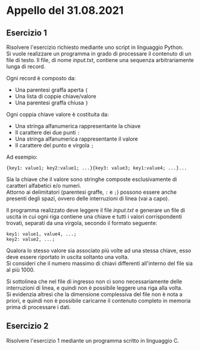 # Appello del 31.08.2021

## Esercizio 1
Risolvere l'esercizio richiesto mediante uno script in linguaggio Python.<br/>
Si vuole realizzare un programma in grado di processare il contenuto di un file di testo. Il file, di nome *input.txt*, contiene una sequenza arbitrariamente lunga di record.

Ogni record è composto da:
- Una parentesi graffa aperta `{`
- Una lista di coppie chiave/valore
- Una parentesi graffa chiusa `}`

Ogni coppia chiave valore è costituita da:
- Una stringa alfanumerica rappresentante la chiave
- Il carattere dei due punti `:`
- Una stringa alfanumerica rappresentante il valore
- Il carattere del punto e virgola `;`

Ad esempio:
```
{key1: value1; key2:value1; ...}{key3: value3; key1:value4; ...}...
```

Sia la chiave che il valore sono stringhe composte esclusivamente di caratteri alfabetici e/o numeri.<br/>
Attorno ai delimitatori (parentesi graffe, `:` e `;`) possono essere anche presenti degli spazi, ovvero delle interruzioni di linea (vai a capo).

Il programma realizzato deve leggere il file *input.txt* e generare un file di uscita in cui ogni riga contiene una chiave e tutti i valori corrispondenti trovati, separati da una virgola, secondo il formato seguente:
```
key1: value1, value4, ...;
key2: value2, ...;
```
Qualora lo stesso valore sia associato più volte ad una stessa chiave, esso deve essere riportato in uscita soltanto una volta.<br/>
Si consideri che il numero massimo di chiavi differenti all'interno del file sia al più 1000.

Si sottolinea che nel file di ingresso non ci sono necessariamente delle interruzioni di linea, e quindi non è possibile leggere una riga alla volta.<br/>
Si evidenzia altresì che la dimensione complessiva del file non è nota a priori, e quindi non è possibile caricarne il contenuto completo in memoria prima di processare i dati.

## Esercizio 2
Risolvere l'esercizio 1 mediante un programma scritto in linguaggio C.
